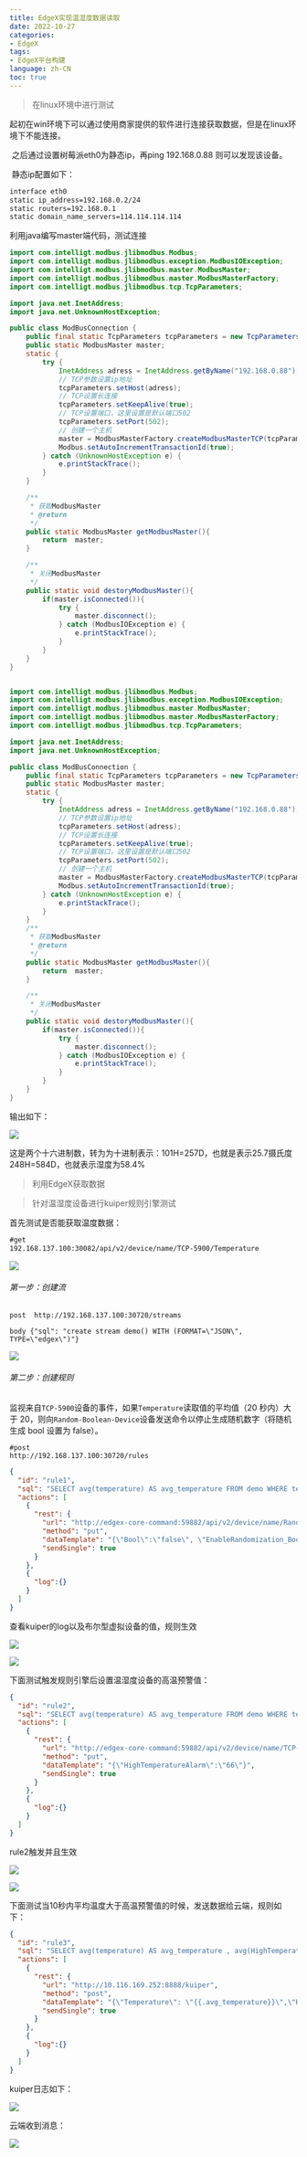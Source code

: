 ```yaml
---
title: EdgeX实现温湿度数据读取
date: 2022-10-27
categories:
- EdgeX
tags:
- EdgeX平台构建
language: zh-CN
toc: true
---
```


> 在linux环境中进行测试

​	起初在win环境下可以通过使用商家提供的软件进行连接获取数据，但是在linux环境下不能连接。

​	之后通过设置树莓派eth0为静态ip，再ping 192.168.0.88 则可以发现该设备。

<!--more-->

​    静态ip配置如下：

```sh
interface eth0
static ip_address=192.168.0.2/24
static routers=192.168.0.1
static domain_name_servers=114.114.114.114
```

   利用java编写master端代码，测试连接

```java
import com.intelligt.modbus.jlibmodbus.Modbus;
import com.intelligt.modbus.jlibmodbus.exception.ModbusIOException;
import com.intelligt.modbus.jlibmodbus.master.ModbusMaster;
import com.intelligt.modbus.jlibmodbus.master.ModbusMasterFactory;
import com.intelligt.modbus.jlibmodbus.tcp.TcpParameters;

import java.net.InetAddress;
import java.net.UnknownHostException;

public class ModBusConnection {
    public final static TcpParameters tcpParameters = new TcpParameters();
    public static ModbusMaster master;
    static {
        try {
            InetAddress adress = InetAddress.getByName("192.168.0.88");
            // TCP参数设置ip地址
            tcpParameters.setHost(adress);
            // TCP设置长连接
            tcpParameters.setKeepAlive(true);
            // TCP设置端口，这里设置是默认端口502
            tcpParameters.setPort(502);
            // 创建一个主机
            master = ModbusMasterFactory.createModbusMasterTCP(tcpParameters);
            Modbus.setAutoIncrementTransactionId(true);
        } catch (UnknownHostException e) {
            e.printStackTrace();
        }
    }

    /**
     * 获取ModbusMaster
     * @return
     */
    public static ModbusMaster getModbusMaster(){
        return  master;
    }

    /**
     * 关闭ModbusMaster
     */
    public static void destoryModbusMaster(){
        if(master.isConnected()){
            try {
                master.disconnect();
            } catch (ModbusIOException e) {
                e.printStackTrace();
            }
        }
    }
}
```

```java

import com.intelligt.modbus.jlibmodbus.Modbus;
import com.intelligt.modbus.jlibmodbus.exception.ModbusIOException;
import com.intelligt.modbus.jlibmodbus.master.ModbusMaster;
import com.intelligt.modbus.jlibmodbus.master.ModbusMasterFactory;
import com.intelligt.modbus.jlibmodbus.tcp.TcpParameters;

import java.net.InetAddress;
import java.net.UnknownHostException;

public class ModBusConnection {
    public final static TcpParameters tcpParameters = new TcpParameters();
    public static ModbusMaster master;
    static {
        try {
            InetAddress adress = InetAddress.getByName("192.168.0.88");
            // TCP参数设置ip地址
            tcpParameters.setHost(adress);
            // TCP设置长连接
            tcpParameters.setKeepAlive(true);
            // TCP设置端口，这里设置是默认端口502
            tcpParameters.setPort(502);
            // 创建一个主机
            master = ModbusMasterFactory.createModbusMasterTCP(tcpParameters);
            Modbus.setAutoIncrementTransactionId(true);
        } catch (UnknownHostException e) {
            e.printStackTrace();
        }
    }
    /**
     * 获取ModbusMaster
     * @return
     */
    public static ModbusMaster getModbusMaster(){
        return  master;
    }

    /**
     * 关闭ModbusMaster
     */
    public static void destoryModbusMaster(){
        if(master.isConnected()){
            try {
                master.disconnect();
            } catch (ModbusIOException e) {
                e.printStackTrace();
            }
        }
    }
}
```

输出如下：

![](https://cxd-note-img.oss-cn-hangzhou.aliyuncs.com/typora-note-img/image-20211010170042907.png)

这是两个十六进制数，转为为十进制表示：101H=257D，也就是表示25.7摄氏度   248H=584D，也就表示湿度为58.4%

>利用EdgeX获取数据



>针对温湿度设备进行kuiper规则引擎测试

首先测试是否能获取温度数据：

```html
#get
192.168.137.100:30082/api/v2/device/name/TCP-5900/Temperature
```

![](https://cxd-note-img.oss-cn-hangzhou.aliyuncs.com/typora-note-img/image-20211012174344265.png)

###### 第一步：创建流

```post  http://192.168.137.100:30720/streams```

```body {"sql": "create stream demo() WITH (FORMAT=\"JSON\", TYPE=\"edgex\")"}```

![](https://cxd-note-img.oss-cn-hangzhou.aliyuncs.com/typora-note-img/image-20211012190949274.png)

###### 第二步：创建规则

监视来自`TCP-5900`设备的事件，如果`Temperature`读取值的平均值（20 秒内）大于 20，则向`Random-Boolean-Device`设备发送命令以停止生成随机数字（将随机生成 bool 设置为 false）。

```
#post
http://192.168.137.100:30720/rules
```

```json
{
  "id": "rule1",
  "sql": "SELECT avg(temperature) AS avg_temperature FROM demo WHERE temperature != nil and meta(deviceName)= \"TCP-5900\" GROUP BY TUMBLINGWINDOW(ss, 5) HAVING avg(temperature) > 20.0",
  "actions": [
    {
      "rest": {
        "url": "http://edgex-core-command:59882/api/v2/device/name/Random-Boolean-Device/WriteBoolValue",
        "method": "put",
        "dataTemplate": "{\"Bool\":\"false\", \"EnableRandomization_Bool\": \"false\"}",
        "sendSingle": true
      }
    },
    {
      "log":{}
    }
  ]
}
```

查看kuiper的log以及布尔型虚拟设备的值，规则生效

![](https://cxd-note-img.oss-cn-hangzhou.aliyuncs.com/typora-note-img/image-20211012210830736.png)

![](https://cxd-note-img.oss-cn-hangzhou.aliyuncs.com/typora-note-img/image-20211012210855294.png)



下面测试触发规则引擎后设置温湿度设备的高温预警值：

```json
{
  "id": "rule2",
  "sql": "SELECT avg(temperature) AS avg_temperature FROM demo WHERE temperature != nil and meta(deviceName)= \"TCP-5900\" GROUP BY TUMBLINGWINDOW(ss, 5) HAVING avg(temperature) > 20.0 ",
  "actions": [
    {
      "rest": {
        "url": "http://edgex-core-command:59882/api/v2/device/name/TCP-5900/HighTemperatureAlarm",
        "method": "put",
        "dataTemplate": "{\"HighTemperatureAlarm\":\"66\"}",
        "sendSingle": true
      }
    },
    {
      "log":{}
    }
  ]
}
```

rule2触发并且生效

![](https://cxd-note-img.oss-cn-hangzhou.aliyuncs.com/typora-note-img/image-20211012213342264.png)

![](https://cxd-note-img.oss-cn-hangzhou.aliyuncs.com/typora-note-img/image-20211012213329589.png)

下面测试当10秒内平均温度大于高温预警值的时候，发送数据给云端，规则如下：

```json
{
  "id": "rule3",
  "sql": "SELECT avg(temperature) AS avg_temperature , avg(HighTemperatureAlarm) AS avg_hightemperaturealarm FROM event WHERE temperature != nil and meta(deviceName)= \"TCP-5900\" and meta(sourceName)=\"Data\" GROUP BY TUMBLINGWINDOW(ss, 10) HAVING avg(temperature) > avg(hightemperaturealarm)  ",
  "actions": [
    {
      "rest": {
        "url": "http://10.116.169.252:8888/kuiper",
        "method": "post",
        "dataTemplate": "{\"Temperature\": \"{{.avg_temperature}}\",\"HighTemperatureAlarm\": \"{{.avg_hightemperaturealarm}}\"}",
        "sendSingle": true
      }
    },
    {
      "log":{}
    }
  ]
}
```

kuiper日志如下：

![](https://cxd-note-img.oss-cn-hangzhou.aliyuncs.com/typora-note-img/image-20211013171527713.png)

云端收到消息：

![](https://cxd-note-img.oss-cn-hangzhou.aliyuncs.com/typora-note-img/image-20211013171618824.png)

